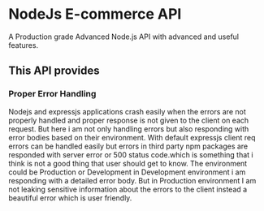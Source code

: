 # NodeJs E-commerce API
 A Production grade Advanced Node.js API with advanced and useful features.

## This API provides 
 
 ### Proper Error Handling
 
  Nodejs and  expressjs applications crash easily when the errors are not properly handled and proper response is not given to the client on each request. But here i am not only handling errors but also responding with error bodies based on their environment. With default expressjs client req errors can be  handled  easily but errors in third party npm packages are responded with server error or 500 status code.which is something that i think is not a good thing that user should get to know. The environment could be Production or Development in Development environment i am responding with a detailed error body. But in Production environment I am not leaking sensitive information about the errors to the client instead a beautiful error which is user friendly.